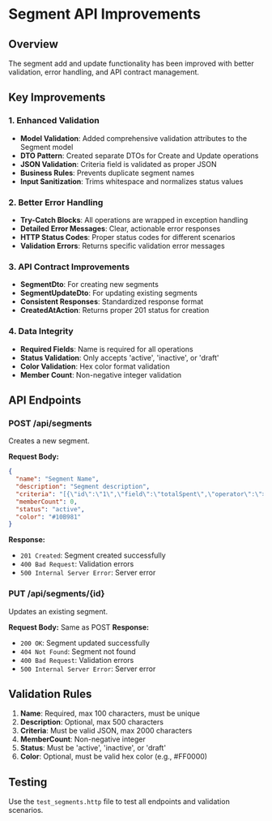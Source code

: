 # Segment API Improvements

## Overview
The segment add and update functionality has been improved with better validation, error handling, and API contract management.

## Key Improvements

### 1. Enhanced Validation
- **Model Validation**: Added comprehensive validation attributes to the Segment model
- **DTO Pattern**: Created separate DTOs for Create and Update operations
- **JSON Validation**: Criteria field is validated as proper JSON
- **Business Rules**: Prevents duplicate segment names
- **Input Sanitization**: Trims whitespace and normalizes status values

### 2. Better Error Handling
- **Try-Catch Blocks**: All operations are wrapped in exception handling
- **Detailed Error Messages**: Clear, actionable error responses
- **HTTP Status Codes**: Proper status codes for different scenarios
- **Validation Errors**: Returns specific validation error messages

### 3. API Contract Improvements
- **SegmentDto**: For creating new segments
- **SegmentUpdateDto**: For updating existing segments
- **Consistent Responses**: Standardized response format
- **CreatedAtAction**: Returns proper 201 status for creation

### 4. Data Integrity
- **Required Fields**: Name is required for all operations
- **Status Validation**: Only accepts 'active', 'inactive', or 'draft'
- **Color Validation**: Hex color format validation
- **Member Count**: Non-negative integer validation

## API Endpoints

### POST /api/segments
Creates a new segment.

**Request Body:**
```json
{
  "name": "Segment Name",
  "description": "Segment description",
  "criteria": "[{\"id\":\"1\",\"field\":\"totalSpent\",\"operator\":\">=\",\"value\":\"500\"}]",
  "memberCount": 0,
  "status": "active",
  "color": "#10B981"
}
```

**Response:**
- `201 Created`: Segment created successfully
- `400 Bad Request`: Validation errors
- `500 Internal Server Error`: Server error

### PUT /api/segments/{id}
Updates an existing segment.

**Request Body:** Same as POST
**Response:**
- `200 OK`: Segment updated successfully
- `404 Not Found`: Segment not found
- `400 Bad Request`: Validation errors
- `500 Internal Server Error`: Server error

## Validation Rules

1. **Name**: Required, max 100 characters, must be unique
2. **Description**: Optional, max 500 characters
3. **Criteria**: Must be valid JSON, max 2000 characters
4. **MemberCount**: Non-negative integer
5. **Status**: Must be 'active', 'inactive', or 'draft'
6. **Color**: Optional, must be valid hex color (e.g., #FF0000)

## Testing
Use the `test_segments.http` file to test all endpoints and validation scenarios. 